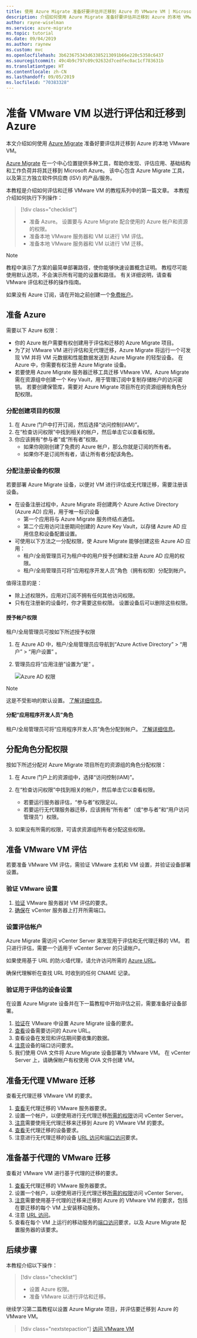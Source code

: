 ```yaml
---
title: 使用 Azure Migrate 准备好要评估并迁移到 Azure 的 VMware VM | Microsoft Docs
description: 介绍如何使用 Azure Migrate 准备好要评估并迁移到 Azure 的本地 VMware VM。
author: rayne-wiselman
ms.service: azure-migrate
ms.topic: tutorial
ms.date: 09/04/2019
ms.author: raynew
ms.custom: mvc
ms.openlocfilehash: 3b623675343d63385213091b66e220c5358c6437
ms.sourcegitcommit: 49c4b9c797c09c92632d7cedfec0ac1cf783631b
ms.translationtype: HT
ms.contentlocale: zh-CN
ms.lasthandoff: 09/05/2019
ms.locfileid: "70383328"
---
```

# <a name="prepare-vmware-vms-for-assessment-and-migration-to-azure"></a>准备 VMware VM 以进行评估和迁移到 Azure

本文介绍如何使用 [Azure Migrate](migrate-services-overview.md) 准备好要评估并迁移到 Azure 的本地 VMware VM。

[Azure Migrate](migrate-overview.md) 在一个中心位置提供多种工具，帮助你发现、评估应用、基础结构和工作负荷并将其迁移到 Microsoft Azure。 该中心包含 Azure Migrate 工具，以及第三方独立软件供应商 (ISV) 的产品/服务。 


本教程是介绍如何评估和迁移 VMware VM 的教程系列中的第一篇文章。 本教程介绍如何执行下列操作：

> [!div class="checklist"]
> * 准备 Azure。 设置要与 Azure Migrate 配合使用的 Azure 帐户和资源的权限。
> * 准备本地 VMware 服务器和 VM 以进行 VM 评估。
> * 准备本地 VMware 服务器和 VM 以进行 VM 迁移。

> [!NOTE]
> 教程中演示了方案的最简单部署路径，使你能够快速设置概念证明。 教程尽可能使用默认选项，不会演示所有可能的设置和路径。 有关详细说明，请查看 VMware 评估和迁移的操作指南。

如果没有 Azure 订阅，请在开始之前创建一个[免费帐户](https://azure.microsoft.com/pricing/free-trial/)。


## <a name="prepare-azure"></a>准备 Azure

需要以下 Azure 权限：

- 你的 Azure 帐户需要有权创建用于评估和迁移的 Azure Migrate 项目。 
- 为了对 VMware VM 进行评估和无代理迁移，Azure Migrate 将运行一个可发现 VM 并将 VM 元数据和性能数据发送到 Azure Migrate 的轻型设备。 在 Azure 中，你需要有权注册 Azure Migrate 设备。
- 若要使用 Azure Migrate 服务器迁移工具迁移 VMware VM，Azure Migrate 需在资源组中创建一个 Key Vault，用于管理订阅中复制存储帐户的访问密钥。 若要创建保管库，需要对 Azure Migrate 项目所在的资源组拥有角色分配权限。 


### <a name="assign-permissions-to-create-project"></a>分配创建项目的权限

1. 在 Azure 门户中打开订阅，然后选择“访问控制(IAM)”。 
2. 在“检查访问权限”中找到相关的帐户，然后单击它以查看权限。 
3. 你应该拥有“参与者”或“所有者”权限。  
    - 如果你刚刚创建了免费的 Azure 帐户，那么你就是订阅的所有者。
    - 如果你不是订阅所有者，请让所有者分配该角色。

### <a name="assign-permissions-to-register-the-appliance"></a>分配注册设备的权限

若要部署 Azure Migrate 设备，以便对 VM 进行评估或无代理迁移，需要注册该设备。

- 在设备注册过程中，Azure Migrate 将创建两个 Azure Active Directory (Azure AD) 应用，用于唯一标识设备
    - 第一个应用将与 Azure Migrate 服务终结点通信。
    - 第二个应用访问注册期间创建的 Azure Key Vault，以存储 Azure AD 应用信息和设备配置设置。
- 可使用以下方法之一分配权限，使 Azure Migrate 能够创建这些 Azure AD 应用：
    - 租户/全局管理员可为租户中的用户授予创建和注册 Azure AD 应用的权限。
    - 租户/全局管理员可将“应用程序开发人员”角色（拥有权限）分配到帐户。

值得注意的是：

- 除上述权限外，应用对订阅不拥有任何其他访问权限。
- 只有在注册新的设备时，你才需要这些权限。 设置设备后可以删除这些权限。 


#### <a name="grant-account-permissions"></a>授予帐户权限

租户/全局管理员可按如下所述授予权限

1. 在 Azure AD 中，租户/全局管理员应导航到“Azure Active Directory” > “用户” > “用户设置”    。
2. 管理员应将“应用注册”设置为“是”   。

    ![Azure AD 权限](./media/tutorial-prepare-vmware/aad.png)

> [!NOTE]
> 这是不受影响的默认设置。 [了解详细信息](https://docs.microsoft.com/azure/active-directory/develop/active-directory-how-applications-are-added#who-has-permission-to-add-applications-to-my-azure-ad-instance)。



#### <a name="assign-application-developer-role"></a>分配“应用程序开发人员”角色 

租户/全局管理员可将“应用程序开发人员”角色分配到帐户。 [了解详细信息](https://docs.microsoft.com/azure/active-directory/fundamentals/active-directory-users-assign-role-azure-portal)。

## <a name="assign-role-assignment-permissions"></a>分配角色分配权限

按如下所述分配对 Azure Migrate 项目所在的资源组的角色分配权限：

1. 在 Azure 门户上的资源组中，选择“访问控制(IAM)”。 
2. 在“检查访问权限”中找到相关的帐户，然后单击它以查看权限。 

    - 若要运行服务器评估，“参与者”权限足以。 
    - 若要运行无代理服务器迁移，应该拥有“所有者”（或“参与者”和“用户访问管理员”）权限。   

3. 如果没有所需的权限，可请求资源组所有者分配这些权限。 



## <a name="prepare-for-vmware-vm-assessment"></a>准备 VMware VM 评估

若要准备 VMware VM 评估，需验证 VMware 主机和 VM 设置，并验证设备部署设置。

### <a name="verify-vmware-settings"></a>验证 VMware 设置

1. [验证](migrate-support-matrix-vmware.md#assessment-vcenter-server-requirements) VMware 服务器对 VM 评估的要求。
2. [确保](migrate-support-matrix-vmware.md#assessment-port-requirements)在 vCenter 服务器上打开所需端口。


### <a name="set-up-an-account-for-assessment"></a>设置评估帐户

Azure Migrate 需访问 vCenter Server 来发现用于评估和无代理迁移的 VM。 若只进行评估，需要一个适用于 vCenter Server 的只读帐户。

如果使用基于 URL 的防火墙代理，请允许访问所需的 [Azure URL](migrate-support-matrix-vmware.md#assessment-url-access-requirements)。

确保代理解析在查找 URL 时收到的任何 CNAME 记录。


### <a name="verify-appliance-settings-for-assessment"></a>验证用于评估的设备设置

在设置 Azure Migrate 设备并在下一篇教程中开始评估之前，需要准备好设备部署。

1. [验证](migrate-support-matrix-vmware.md#assessment-appliance-requirements)在 VMware 中设置 Azure Migrate 设备的要求。
2. [查看](migrate-support-matrix-vmware.md#assessment-url-access-requirements)设备需要访问的 Azure URL。
3. 查看设备在发现和评估期间要收集的数据。
4. [注意](migrate-support-matrix-vmware.md#assessment-port-requirements)设备的端口访问要求。
5. 我们使用 OVA 文件将 Azure Migrate 设备部署为 VMware VM。 在 vCenter Server 上，请确保帐户有权使用 OVA 文件创建 VM。


## <a name="prepare-for-agentless-vmware-migration"></a>准备无代理 VMware 迁移

查看无代理迁移 VMware VM 的要求。

1. [查看](migrate-support-matrix-vmware.md#agentless-migration-vmware-server-requirements)无代理迁移的 VMware 服务器要求。
2. 设置一个帐户，以便使用进行无代理迁移[所需的权限](migrate-support-matrix-vmware.md#agentless-migration-vcenter-server-permissions)访问 vCenter Server。
3. [注意](migrate-support-matrix-vmware.md#agentless-migration-vmware-vm-requirements)需要使用无代理迁移来迁移到 Azure 的 VMware VM 的要求。
4. [查看](migrate-support-matrix-vmware.md#agentless-migration-appliance-requirements)无代理迁移的设备要求。
5. 注意进行无代理迁移的设备 [URL 访问](migrate-support-matrix-vmware.md#agentless-migration-url-access-requirements)和[端口访问](migrate-support-matrix-vmware.md#agentless-migration-port-requirements)要求。


## <a name="prepare-for-agent-based-vmware-migration"></a>准备基于代理的 VMware 迁移

查看对 VMware VM 进行基于代理的迁移的要求。

1. [查看](migrate-support-matrix-vmware.md#agent-based-migration-vmware-server-requirements)无代理迁移的 VMware 服务器要求。 
2. 设置一个帐户，以便使用进行无代理迁移[所需的权限](migrate-support-matrix-vmware.md#agent-based-migration-vcenter-server-permissions)访问 vCenter Server。
3. [注意](migrate-support-matrix-vmware.md#agent-based-migration-vmware-vm-requirements)需要使用基于代理的迁移来迁移到 Azure 的 VMware VM 的要求，包括在要迁移的每个 VM 上安装移动服务。
4. 注意 [URL 访问](migrate-support-matrix-vmware.md#agent-based-migration-url-access-requirements)。
5. 查看在每个 VM 上运行的移动服务的[端口访问](migrate-support-matrix-vmware.md#agent-based-migration-port-requirements)要求，以及 Azure Migrate 配置服务器的该要求。

## <a name="next-steps"></a>后续步骤

本教程介绍以下操作：
 
> [!div class="checklist"] 
> * 设置 Azure 权限。
> * 准备 VMware 以进行评估和迁移。


继续学习第二篇教程以设置 Azure Migrate 项目，并评估要迁移到 Azure 的 VMware VM。

> [!div class="nextstepaction"] 
> [访问 VMware VM](./tutorial-assess-vmware.md) 

